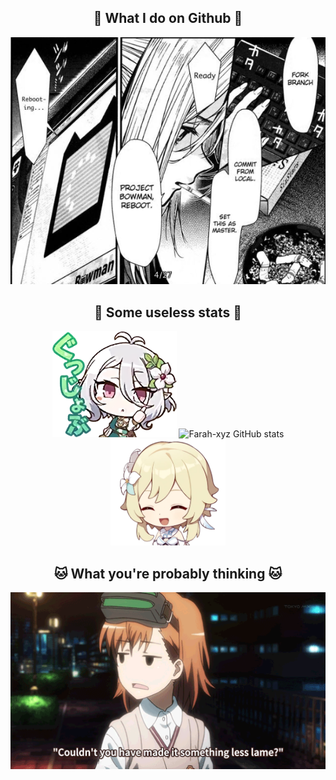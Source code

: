 <h2 align="center">🐋 What I do on Github 🐋</h2>

<p align="center">
  <img width="520" src="images/git_manga.png" alt="git in manga"/>
</p>

<h2 align="center">🐬 Some useless stats 🐬</h2>

<p align="center">
  <img height="170" src="images/kokkoro_ok.png" alt="kokkoro_ok"/>
  <img src="" alt="Farah-xyz GitHub stats"/>
  <img height="170" src="images/lumine.png" alt="lumine"/>
</p>

<h2 align="center">🐱 What you're probably thinking 🐱</h2>

<p align="center">
  <img width="520" src="images/banner.gif" alt="sighs"/>
</p>
